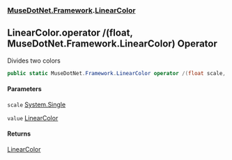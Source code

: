 ### [MuseDotNet.Framework](./MuseDotNet-Framework.md 'MuseDotNet.Framework').[LinearColor](./LinearColor.md 'MuseDotNet.Framework.LinearColor')
## LinearColor.operator /(float, MuseDotNet.Framework.LinearColor) Operator
Divides two colors  
```csharp
public static MuseDotNet.Framework.LinearColor operator /(float scale, MuseDotNet.Framework.LinearColor value);
```
#### Parameters
<a name='MuseDotNet-Framework-LinearColor-op_Division(float_MuseDotNet-Framework-LinearColor)-scale'></a>
`scale` [System.Single](https://docs.microsoft.com/en-us/dotnet/api/System.Single 'System.Single')  
  
<a name='MuseDotNet-Framework-LinearColor-op_Division(float_MuseDotNet-Framework-LinearColor)-value'></a>
`value` [LinearColor](./LinearColor.md 'MuseDotNet.Framework.LinearColor')  
  
#### Returns
[LinearColor](./LinearColor.md 'MuseDotNet.Framework.LinearColor')  
